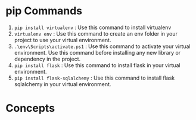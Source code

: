 # pip Commands
1. `pip install virtualenv` : Use this command to install virtualenv
2. `virtualenv env` : Use this command to create an env folder in your project to use your virtual environment.
3. `.\env\Scripts\activate.ps1` : Use this command to activate your virtual environment. Use this command before installing any new library or dependency in the project.
4. `pip install flask` : Use this command to install flask in your virtual environment.
5. `pip install flask-sqlalchemy` : Use this command to install flask sqlalchemy in your virtual environment.
    

# Concepts

##
